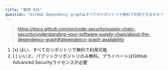 ```yaml
---
title: "質問 025"
question: "GitHub Dependency graphはすべてのリポジトリで無料で利用できますか？"
---
```



> https://docs.github.com/en/code-security/supply-chain-security/understanding-your-software-supply-chain/about-the-dependency-graph#dependency-graph-availability
1. [x] はい、すべてのリポジトリで無料で利用可能
1. [ ] いいえ、パブリックリポジトリのみ無料。プライベートはGitHub Advanced Securityライセンスが必要